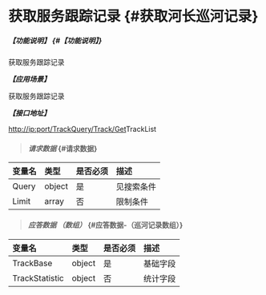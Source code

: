 # 获取服务跟踪记录 {#获取河长巡河记录}

##### _【功能说明】_ {#【功能说明】}

获取服务跟踪记录

_**【应用场景】**_

获取服务跟踪记录

_**【接口地址】**_

[http://ip:port/TrackQuery/Track/Get](http://ip:port/HMQuery/PatrolRiver/GetPatrolRivers)TrackList

> #### _请求数据_ {#请求数据}

| 变量名 | 类型 | 是否必须 | 描述 |
| :--- | :--- | :--- | :--- |
| Query | object | 是 | 见搜索条件 |
| Limit | array | 否 | 限制条件 |

> #### _应答数据 （数组）_ {#应答数据-（巡河记录数组）}

| 变量名 | 类型 | 是否必须 | 描述 |
| :--- | :--- | :--- | :--- |
| TrackBase | object | 是 | 基础字段 |
| TrackStatistic | object | 否 | 统计字段 |



